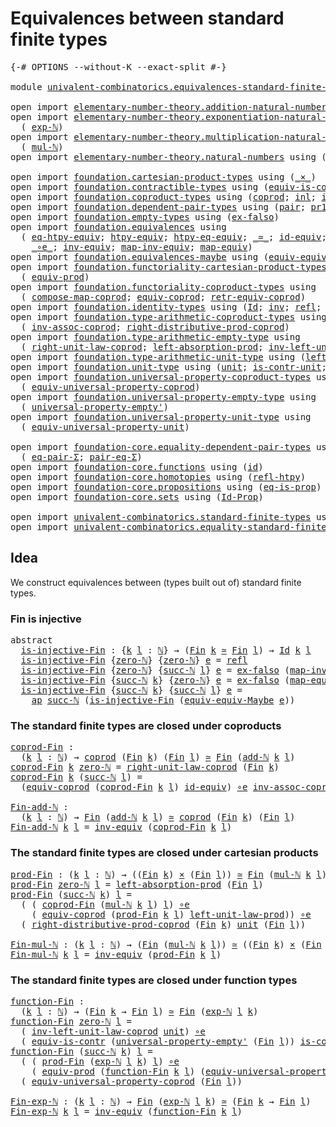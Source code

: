 # Equivalences between standard finite types

<pre class="Agda"><a id="55" class="Symbol">{-#</a> <a id="59" class="Keyword">OPTIONS</a> <a id="67" class="Pragma">--without-K</a> <a id="79" class="Pragma">--exact-split</a> <a id="93" class="Symbol">#-}</a>

<a id="98" class="Keyword">module</a> <a id="105" href="univalent-combinatorics.equivalences-standard-finite-types.html" class="Module">univalent-combinatorics.equivalences-standard-finite-types</a> <a id="164" class="Keyword">where</a>

<a id="171" class="Keyword">open</a> <a id="176" class="Keyword">import</a> <a id="183" href="elementary-number-theory.addition-natural-numbers.html" class="Module">elementary-number-theory.addition-natural-numbers</a> <a id="233" class="Keyword">using</a> <a id="239" class="Symbol">(</a><a id="240" href="elementary-number-theory.addition-natural-numbers.html#988" class="Function">add-ℕ</a><a id="245" class="Symbol">)</a>
<a id="247" class="Keyword">open</a> <a id="252" class="Keyword">import</a> <a id="259" href="elementary-number-theory.exponentiation-natural-numbers.html" class="Module">elementary-number-theory.exponentiation-natural-numbers</a> <a id="315" class="Keyword">using</a>
  <a id="323" class="Symbol">(</a> <a id="325" href="elementary-number-theory.exponentiation-natural-numbers.html#671" class="Function">exp-ℕ</a><a id="330" class="Symbol">)</a>
<a id="332" class="Keyword">open</a> <a id="337" class="Keyword">import</a> <a id="344" href="elementary-number-theory.multiplication-natural-numbers.html" class="Module">elementary-number-theory.multiplication-natural-numbers</a> <a id="400" class="Keyword">using</a>
  <a id="408" class="Symbol">(</a> <a id="410" href="elementary-number-theory.multiplication-natural-numbers.html#1176" class="Function">mul-ℕ</a><a id="415" class="Symbol">)</a>
<a id="417" class="Keyword">open</a> <a id="422" class="Keyword">import</a> <a id="429" href="elementary-number-theory.natural-numbers.html" class="Module">elementary-number-theory.natural-numbers</a> <a id="470" class="Keyword">using</a> <a id="476" class="Symbol">(</a><a id="477" href="elementary-number-theory.natural-numbers.html#1444" class="Datatype">ℕ</a><a id="478" class="Symbol">;</a> <a id="480" href="elementary-number-theory.natural-numbers.html#1465" class="InductiveConstructor">zero-ℕ</a><a id="486" class="Symbol">;</a> <a id="488" href="elementary-number-theory.natural-numbers.html#1478" class="InductiveConstructor">succ-ℕ</a><a id="494" class="Symbol">)</a>

<a id="497" class="Keyword">open</a> <a id="502" class="Keyword">import</a> <a id="509" href="foundation.cartesian-product-types.html" class="Module">foundation.cartesian-product-types</a> <a id="544" class="Keyword">using</a> <a id="550" class="Symbol">(</a><a id="551" href="foundation-core.cartesian-product-types.html#577" class="Function Operator">_×_</a><a id="554" class="Symbol">)</a>
<a id="556" class="Keyword">open</a> <a id="561" class="Keyword">import</a> <a id="568" href="foundation.contractible-types.html" class="Module">foundation.contractible-types</a> <a id="598" class="Keyword">using</a> <a id="604" class="Symbol">(</a><a id="605" href="foundation-core.contractible-types.html#4237" class="Function">equiv-is-contr</a><a id="619" class="Symbol">)</a>
<a id="621" class="Keyword">open</a> <a id="626" class="Keyword">import</a> <a id="633" href="foundation.coproduct-types.html" class="Module">foundation.coproduct-types</a> <a id="660" class="Keyword">using</a> <a id="666" class="Symbol">(</a><a id="667" href="foundation.coproduct-types.html#1168" class="Datatype">coprod</a><a id="673" class="Symbol">;</a> <a id="675" href="foundation.coproduct-types.html#1239" class="InductiveConstructor">inl</a><a id="678" class="Symbol">;</a> <a id="680" href="foundation.coproduct-types.html#1262" class="InductiveConstructor">inr</a><a id="683" class="Symbol">)</a>
<a id="685" class="Keyword">open</a> <a id="690" class="Keyword">import</a> <a id="697" href="foundation.dependent-pair-types.html" class="Module">foundation.dependent-pair-types</a> <a id="729" class="Keyword">using</a> <a id="735" class="Symbol">(</a><a id="736" href="foundation-core.dependent-pair-types.html#575" class="InductiveConstructor">pair</a><a id="740" class="Symbol">;</a> <a id="742" href="foundation-core.dependent-pair-types.html#592" class="Field">pr1</a><a id="745" class="Symbol">;</a> <a id="747" href="foundation-core.dependent-pair-types.html#604" class="Field">pr2</a><a id="750" class="Symbol">;</a> <a id="752" href="foundation-core.dependent-pair-types.html#502" class="Record">Σ</a><a id="753" class="Symbol">)</a>
<a id="755" class="Keyword">open</a> <a id="760" class="Keyword">import</a> <a id="767" href="foundation.empty-types.html" class="Module">foundation.empty-types</a> <a id="790" class="Keyword">using</a> <a id="796" class="Symbol">(</a><a id="797" href="foundation-core.empty-types.html#1147" class="Function">ex-falso</a><a id="805" class="Symbol">)</a>
<a id="807" class="Keyword">open</a> <a id="812" class="Keyword">import</a> <a id="819" href="foundation.equivalences.html" class="Module">foundation.equivalences</a> <a id="843" class="Keyword">using</a>
  <a id="851" class="Symbol">(</a> <a id="853" href="foundation.equivalences.html#14717" class="Function">eq-htpy-equiv</a><a id="866" class="Symbol">;</a> <a id="868" href="foundation.equivalences.html#14008" class="Function">htpy-equiv</a><a id="878" class="Symbol">;</a> <a id="880" href="foundation.equivalences.html#14854" class="Function">htpy-eq-equiv</a><a id="893" class="Symbol">;</a> <a id="895" href="foundation-core.equivalences.html#1607" class="Function Operator">_≃_</a><a id="898" class="Symbol">;</a> <a id="900" href="foundation-core.equivalences.html#2480" class="Function">id-equiv</a><a id="908" class="Symbol">;</a> <a id="910" href="foundation-core.equivalences.html#2999" class="Function">is-equiv-has-inverse</a><a id="930" class="Symbol">;</a>
    <a id="936" href="foundation-core.equivalences.html#7843" class="Function Operator">_∘e_</a><a id="940" class="Symbol">;</a> <a id="942" href="foundation-core.equivalences.html#5707" class="Function">inv-equiv</a><a id="951" class="Symbol">;</a> <a id="953" href="foundation-core.equivalences.html#5022" class="Function">map-inv-equiv</a><a id="966" class="Symbol">;</a> <a id="968" href="foundation-core.equivalences.html#1807" class="Function">map-equiv</a><a id="977" class="Symbol">)</a>
<a id="979" class="Keyword">open</a> <a id="984" class="Keyword">import</a> <a id="991" href="foundation.equivalences-maybe.html" class="Module">foundation.equivalences-maybe</a> <a id="1021" class="Keyword">using</a> <a id="1027" class="Symbol">(</a><a id="1028" href="foundation.equivalences-maybe.html#14629" class="Function">equiv-equiv-Maybe</a><a id="1045" class="Symbol">)</a>
<a id="1047" class="Keyword">open</a> <a id="1052" class="Keyword">import</a> <a id="1059" href="foundation.functoriality-cartesian-product-types.html" class="Module">foundation.functoriality-cartesian-product-types</a> <a id="1108" class="Keyword">using</a>
  <a id="1116" class="Symbol">(</a> <a id="1118" href="foundation.functoriality-cartesian-product-types.html#3166" class="Function">equiv-prod</a><a id="1128" class="Symbol">)</a>
<a id="1130" class="Keyword">open</a> <a id="1135" class="Keyword">import</a> <a id="1142" href="foundation.functoriality-coproduct-types.html" class="Module">foundation.functoriality-coproduct-types</a> <a id="1183" class="Keyword">using</a>
  <a id="1191" class="Symbol">(</a> <a id="1193" href="foundation.functoriality-coproduct-types.html#1810" class="Function">compose-map-coprod</a><a id="1211" class="Symbol">;</a> <a id="1213" href="foundation.functoriality-coproduct-types.html#3470" class="Function">equiv-coprod</a><a id="1225" class="Symbol">;</a> <a id="1227" href="foundation.functoriality-coproduct-types.html#7361" class="Function">retr-equiv-coprod</a><a id="1244" class="Symbol">)</a>
<a id="1246" class="Keyword">open</a> <a id="1251" class="Keyword">import</a> <a id="1258" href="foundation.identity-types.html" class="Module">foundation.identity-types</a> <a id="1284" class="Keyword">using</a> <a id="1290" class="Symbol">(</a><a id="1291" href="foundation-core.identity-types.html#641" class="Datatype">Id</a><a id="1293" class="Symbol">;</a> <a id="1295" href="foundation-core.identity-types.html#1552" class="Function">inv</a><a id="1298" class="Symbol">;</a> <a id="1300" href="foundation-core.identity-types.html#694" class="InductiveConstructor">refl</a><a id="1304" class="Symbol">;</a> <a id="1306" href="foundation-core.identity-types.html#2853" class="Function">ap</a><a id="1308" class="Symbol">;</a> <a id="1310" href="foundation-core.identity-types.html#1239" class="Function Operator">_∙_</a><a id="1313" class="Symbol">)</a>
<a id="1315" class="Keyword">open</a> <a id="1320" class="Keyword">import</a> <a id="1327" href="foundation.type-arithmetic-coproduct-types.html" class="Module">foundation.type-arithmetic-coproduct-types</a> <a id="1370" class="Keyword">using</a>
  <a id="1378" class="Symbol">(</a> <a id="1380" href="foundation.type-arithmetic-coproduct-types.html#3581" class="Function">inv-assoc-coprod</a><a id="1396" class="Symbol">;</a> <a id="1398" href="foundation.type-arithmetic-coproduct-types.html#8683" class="Function">right-distributive-prod-coprod</a><a id="1428" class="Symbol">)</a>
<a id="1430" class="Keyword">open</a> <a id="1435" class="Keyword">import</a> <a id="1442" href="foundation.type-arithmetic-empty-type.html" class="Module">foundation.type-arithmetic-empty-type</a> <a id="1480" class="Keyword">using</a>
  <a id="1488" class="Symbol">(</a> <a id="1490" href="foundation.type-arithmetic-empty-type.html#10650" class="Function">right-unit-law-coprod</a><a id="1511" class="Symbol">;</a> <a id="1513" href="foundation.type-arithmetic-empty-type.html#4251" class="Function">left-absorption-prod</a><a id="1533" class="Symbol">;</a> <a id="1535" href="foundation.type-arithmetic-empty-type.html#7436" class="Function">inv-left-unit-law-coprod</a><a id="1559" class="Symbol">)</a>
<a id="1561" class="Keyword">open</a> <a id="1566" class="Keyword">import</a> <a id="1573" href="foundation.type-arithmetic-unit-type.html" class="Module">foundation.type-arithmetic-unit-type</a> <a id="1610" class="Keyword">using</a> <a id="1616" class="Symbol">(</a><a id="1617" href="foundation.type-arithmetic-unit-type.html#2932" class="Function">left-unit-law-prod</a><a id="1635" class="Symbol">)</a>
<a id="1637" class="Keyword">open</a> <a id="1642" class="Keyword">import</a> <a id="1649" href="foundation.unit-type.html" class="Module">foundation.unit-type</a> <a id="1670" class="Keyword">using</a> <a id="1676" class="Symbol">(</a><a id="1677" href="foundation.unit-type.html#975" class="Datatype">unit</a><a id="1681" class="Symbol">;</a> <a id="1683" href="foundation.unit-type.html#1534" class="Function">is-contr-unit</a><a id="1696" class="Symbol">;</a> <a id="1698" href="foundation.unit-type.html#999" class="InductiveConstructor">star</a><a id="1702" class="Symbol">)</a>
<a id="1704" class="Keyword">open</a> <a id="1709" class="Keyword">import</a> <a id="1716" href="foundation.universal-property-coproduct-types.html" class="Module">foundation.universal-property-coproduct-types</a> <a id="1762" class="Keyword">using</a>
  <a id="1770" class="Symbol">(</a> <a id="1772" href="foundation.universal-property-coproduct-types.html#2181" class="Function">equiv-universal-property-coprod</a><a id="1803" class="Symbol">)</a>
<a id="1805" class="Keyword">open</a> <a id="1810" class="Keyword">import</a> <a id="1817" href="foundation.universal-property-empty-type.html" class="Module">foundation.universal-property-empty-type</a> <a id="1858" class="Keyword">using</a>
  <a id="1866" class="Symbol">(</a> <a id="1868" href="foundation.universal-property-empty-type.html#2511" class="Function">universal-property-empty&#39;</a><a id="1893" class="Symbol">)</a>
<a id="1895" class="Keyword">open</a> <a id="1900" class="Keyword">import</a> <a id="1907" href="foundation.universal-property-unit-type.html" class="Module">foundation.universal-property-unit-type</a> <a id="1947" class="Keyword">using</a>
  <a id="1955" class="Symbol">(</a> <a id="1957" href="foundation.universal-property-unit-type.html#2144" class="Function">equiv-universal-property-unit</a><a id="1986" class="Symbol">)</a>

<a id="1989" class="Keyword">open</a> <a id="1994" class="Keyword">import</a> <a id="2001" href="foundation-core.equality-dependent-pair-types.html" class="Module">foundation-core.equality-dependent-pair-types</a> <a id="2047" class="Keyword">using</a>
  <a id="2055" class="Symbol">(</a> <a id="2057" href="foundation-core.equality-dependent-pair-types.html#1278" class="Function">eq-pair-Σ</a><a id="2066" class="Symbol">;</a> <a id="2068" href="foundation-core.equality-dependent-pair-types.html#1194" class="Function">pair-eq-Σ</a><a id="2077" class="Symbol">)</a>
<a id="2079" class="Keyword">open</a> <a id="2084" class="Keyword">import</a> <a id="2091" href="foundation-core.functions.html" class="Module">foundation-core.functions</a> <a id="2117" class="Keyword">using</a> <a id="2123" class="Symbol">(</a><a id="2124" href="foundation-core.functions.html#309" class="Function">id</a><a id="2126" class="Symbol">)</a>
<a id="2128" class="Keyword">open</a> <a id="2133" class="Keyword">import</a> <a id="2140" href="foundation-core.homotopies.html" class="Module">foundation-core.homotopies</a> <a id="2167" class="Keyword">using</a> <a id="2173" class="Symbol">(</a><a id="2174" href="foundation-core.homotopies.html#632" class="Function">refl-htpy</a><a id="2183" class="Symbol">)</a>
<a id="2185" class="Keyword">open</a> <a id="2190" class="Keyword">import</a> <a id="2197" href="foundation-core.propositions.html" class="Module">foundation-core.propositions</a> <a id="2226" class="Keyword">using</a> <a id="2232" class="Symbol">(</a><a id="2233" href="foundation-core.propositions.html#2649" class="Function">eq-is-prop</a><a id="2243" class="Symbol">)</a>
<a id="2245" class="Keyword">open</a> <a id="2250" class="Keyword">import</a> <a id="2257" href="foundation-core.sets.html" class="Module">foundation-core.sets</a> <a id="2278" class="Keyword">using</a> <a id="2284" class="Symbol">(</a><a id="2285" href="foundation-core.sets.html#1407" class="Function">Id-Prop</a><a id="2292" class="Symbol">)</a>

<a id="2295" class="Keyword">open</a> <a id="2300" class="Keyword">import</a> <a id="2307" href="univalent-combinatorics.standard-finite-types.html" class="Module">univalent-combinatorics.standard-finite-types</a> <a id="2353" class="Keyword">using</a> <a id="2359" class="Symbol">(</a><a id="2360" href="univalent-combinatorics.standard-finite-types.html#1975" class="Function">Fin</a><a id="2363" class="Symbol">;</a> <a id="2365" href="univalent-combinatorics.standard-finite-types.html#6909" class="Function">zero-Fin</a><a id="2373" class="Symbol">)</a>
<a id="2375" class="Keyword">open</a> <a id="2380" class="Keyword">import</a> <a id="2387" href="univalent-combinatorics.equality-standard-finite-types.html" class="Module">univalent-combinatorics.equality-standard-finite-types</a> <a id="2442" class="Keyword">using</a> <a id="2448" class="Symbol">(</a><a id="2449" href="univalent-combinatorics.equality-standard-finite-types.html#3668" class="Function">Fin-Set</a><a id="2456" class="Symbol">)</a>
</pre>
## Idea

We construct equivalences between (types built out of) standard finite types.

### Fin is injective

<pre class="Agda"><a id="2581" class="Keyword">abstract</a>
  <a id="is-injective-Fin"></a><a id="2592" href="univalent-combinatorics.equivalences-standard-finite-types.html#2592" class="Function">is-injective-Fin</a> <a id="2609" class="Symbol">:</a> <a id="2611" class="Symbol">{</a><a id="2612" href="univalent-combinatorics.equivalences-standard-finite-types.html#2612" class="Bound">k</a> <a id="2614" href="univalent-combinatorics.equivalences-standard-finite-types.html#2614" class="Bound">l</a> <a id="2616" class="Symbol">:</a> <a id="2618" href="elementary-number-theory.natural-numbers.html#1444" class="Datatype">ℕ</a><a id="2619" class="Symbol">}</a> <a id="2621" class="Symbol">→</a> <a id="2623" class="Symbol">(</a><a id="2624" href="univalent-combinatorics.standard-finite-types.html#1975" class="Function">Fin</a> <a id="2628" href="univalent-combinatorics.equivalences-standard-finite-types.html#2612" class="Bound">k</a> <a id="2630" href="foundation-core.equivalences.html#1607" class="Function Operator">≃</a> <a id="2632" href="univalent-combinatorics.standard-finite-types.html#1975" class="Function">Fin</a> <a id="2636" href="univalent-combinatorics.equivalences-standard-finite-types.html#2614" class="Bound">l</a><a id="2637" class="Symbol">)</a> <a id="2639" class="Symbol">→</a> <a id="2641" href="foundation-core.identity-types.html#641" class="Datatype">Id</a> <a id="2644" href="univalent-combinatorics.equivalences-standard-finite-types.html#2612" class="Bound">k</a> <a id="2646" href="univalent-combinatorics.equivalences-standard-finite-types.html#2614" class="Bound">l</a>
  <a id="2650" href="univalent-combinatorics.equivalences-standard-finite-types.html#2592" class="Function">is-injective-Fin</a> <a id="2667" class="Symbol">{</a><a id="2668" href="elementary-number-theory.natural-numbers.html#1465" class="InductiveConstructor">zero-ℕ</a><a id="2674" class="Symbol">}</a> <a id="2676" class="Symbol">{</a><a id="2677" href="elementary-number-theory.natural-numbers.html#1465" class="InductiveConstructor">zero-ℕ</a><a id="2683" class="Symbol">}</a> <a id="2685" href="univalent-combinatorics.equivalences-standard-finite-types.html#2685" class="Bound">e</a> <a id="2687" class="Symbol">=</a> <a id="2689" href="foundation-core.identity-types.html#694" class="InductiveConstructor">refl</a>
  <a id="2696" href="univalent-combinatorics.equivalences-standard-finite-types.html#2592" class="Function">is-injective-Fin</a> <a id="2713" class="Symbol">{</a><a id="2714" href="elementary-number-theory.natural-numbers.html#1465" class="InductiveConstructor">zero-ℕ</a><a id="2720" class="Symbol">}</a> <a id="2722" class="Symbol">{</a><a id="2723" href="elementary-number-theory.natural-numbers.html#1478" class="InductiveConstructor">succ-ℕ</a> <a id="2730" href="univalent-combinatorics.equivalences-standard-finite-types.html#2730" class="Bound">l</a><a id="2731" class="Symbol">}</a> <a id="2733" href="univalent-combinatorics.equivalences-standard-finite-types.html#2733" class="Bound">e</a> <a id="2735" class="Symbol">=</a> <a id="2737" href="foundation-core.empty-types.html#1147" class="Function">ex-falso</a> <a id="2746" class="Symbol">(</a><a id="2747" href="foundation-core.equivalences.html#5022" class="Function">map-inv-equiv</a> <a id="2761" href="univalent-combinatorics.equivalences-standard-finite-types.html#2733" class="Bound">e</a> <a id="2763" href="univalent-combinatorics.standard-finite-types.html#6909" class="Function">zero-Fin</a><a id="2771" class="Symbol">)</a>
  <a id="2775" href="univalent-combinatorics.equivalences-standard-finite-types.html#2592" class="Function">is-injective-Fin</a> <a id="2792" class="Symbol">{</a><a id="2793" href="elementary-number-theory.natural-numbers.html#1478" class="InductiveConstructor">succ-ℕ</a> <a id="2800" href="univalent-combinatorics.equivalences-standard-finite-types.html#2800" class="Bound">k</a><a id="2801" class="Symbol">}</a> <a id="2803" class="Symbol">{</a><a id="2804" href="elementary-number-theory.natural-numbers.html#1465" class="InductiveConstructor">zero-ℕ</a><a id="2810" class="Symbol">}</a> <a id="2812" href="univalent-combinatorics.equivalences-standard-finite-types.html#2812" class="Bound">e</a> <a id="2814" class="Symbol">=</a> <a id="2816" href="foundation-core.empty-types.html#1147" class="Function">ex-falso</a> <a id="2825" class="Symbol">(</a><a id="2826" href="foundation-core.equivalences.html#1807" class="Function">map-equiv</a> <a id="2836" href="univalent-combinatorics.equivalences-standard-finite-types.html#2812" class="Bound">e</a> <a id="2838" href="univalent-combinatorics.standard-finite-types.html#6909" class="Function">zero-Fin</a><a id="2846" class="Symbol">)</a>
  <a id="2850" href="univalent-combinatorics.equivalences-standard-finite-types.html#2592" class="Function">is-injective-Fin</a> <a id="2867" class="Symbol">{</a><a id="2868" href="elementary-number-theory.natural-numbers.html#1478" class="InductiveConstructor">succ-ℕ</a> <a id="2875" href="univalent-combinatorics.equivalences-standard-finite-types.html#2875" class="Bound">k</a><a id="2876" class="Symbol">}</a> <a id="2878" class="Symbol">{</a><a id="2879" href="elementary-number-theory.natural-numbers.html#1478" class="InductiveConstructor">succ-ℕ</a> <a id="2886" href="univalent-combinatorics.equivalences-standard-finite-types.html#2886" class="Bound">l</a><a id="2887" class="Symbol">}</a> <a id="2889" href="univalent-combinatorics.equivalences-standard-finite-types.html#2889" class="Bound">e</a> <a id="2891" class="Symbol">=</a>
    <a id="2897" href="foundation-core.identity-types.html#2853" class="Function">ap</a> <a id="2900" href="elementary-number-theory.natural-numbers.html#1478" class="InductiveConstructor">succ-ℕ</a> <a id="2907" class="Symbol">(</a><a id="2908" href="univalent-combinatorics.equivalences-standard-finite-types.html#2592" class="Function">is-injective-Fin</a> <a id="2925" class="Symbol">(</a><a id="2926" href="foundation.equivalences-maybe.html#14629" class="Function">equiv-equiv-Maybe</a> <a id="2944" href="univalent-combinatorics.equivalences-standard-finite-types.html#2889" class="Bound">e</a><a id="2945" class="Symbol">))</a>
</pre>
### The standard finite types are closed under coproducts

<pre class="Agda"><a id="coprod-Fin"></a><a id="3020" href="univalent-combinatorics.equivalences-standard-finite-types.html#3020" class="Function">coprod-Fin</a> <a id="3031" class="Symbol">:</a>
  <a id="3035" class="Symbol">(</a><a id="3036" href="univalent-combinatorics.equivalences-standard-finite-types.html#3036" class="Bound">k</a> <a id="3038" href="univalent-combinatorics.equivalences-standard-finite-types.html#3038" class="Bound">l</a> <a id="3040" class="Symbol">:</a> <a id="3042" href="elementary-number-theory.natural-numbers.html#1444" class="Datatype">ℕ</a><a id="3043" class="Symbol">)</a> <a id="3045" class="Symbol">→</a> <a id="3047" href="foundation.coproduct-types.html#1168" class="Datatype">coprod</a> <a id="3054" class="Symbol">(</a><a id="3055" href="univalent-combinatorics.standard-finite-types.html#1975" class="Function">Fin</a> <a id="3059" href="univalent-combinatorics.equivalences-standard-finite-types.html#3036" class="Bound">k</a><a id="3060" class="Symbol">)</a> <a id="3062" class="Symbol">(</a><a id="3063" href="univalent-combinatorics.standard-finite-types.html#1975" class="Function">Fin</a> <a id="3067" href="univalent-combinatorics.equivalences-standard-finite-types.html#3038" class="Bound">l</a><a id="3068" class="Symbol">)</a> <a id="3070" href="foundation-core.equivalences.html#1607" class="Function Operator">≃</a> <a id="3072" href="univalent-combinatorics.standard-finite-types.html#1975" class="Function">Fin</a> <a id="3076" class="Symbol">(</a><a id="3077" href="elementary-number-theory.addition-natural-numbers.html#988" class="Function">add-ℕ</a> <a id="3083" href="univalent-combinatorics.equivalences-standard-finite-types.html#3036" class="Bound">k</a> <a id="3085" href="univalent-combinatorics.equivalences-standard-finite-types.html#3038" class="Bound">l</a><a id="3086" class="Symbol">)</a>
<a id="3088" href="univalent-combinatorics.equivalences-standard-finite-types.html#3020" class="Function">coprod-Fin</a> <a id="3099" href="univalent-combinatorics.equivalences-standard-finite-types.html#3099" class="Bound">k</a> <a id="3101" href="elementary-number-theory.natural-numbers.html#1465" class="InductiveConstructor">zero-ℕ</a> <a id="3108" class="Symbol">=</a> <a id="3110" href="foundation.type-arithmetic-empty-type.html#10650" class="Function">right-unit-law-coprod</a> <a id="3132" class="Symbol">(</a><a id="3133" href="univalent-combinatorics.standard-finite-types.html#1975" class="Function">Fin</a> <a id="3137" href="univalent-combinatorics.equivalences-standard-finite-types.html#3099" class="Bound">k</a><a id="3138" class="Symbol">)</a>
<a id="3140" href="univalent-combinatorics.equivalences-standard-finite-types.html#3020" class="Function">coprod-Fin</a> <a id="3151" href="univalent-combinatorics.equivalences-standard-finite-types.html#3151" class="Bound">k</a> <a id="3153" class="Symbol">(</a><a id="3154" href="elementary-number-theory.natural-numbers.html#1478" class="InductiveConstructor">succ-ℕ</a> <a id="3161" href="univalent-combinatorics.equivalences-standard-finite-types.html#3161" class="Bound">l</a><a id="3162" class="Symbol">)</a> <a id="3164" class="Symbol">=</a>
  <a id="3168" class="Symbol">(</a><a id="3169" href="foundation.functoriality-coproduct-types.html#3470" class="Function">equiv-coprod</a> <a id="3182" class="Symbol">(</a><a id="3183" href="univalent-combinatorics.equivalences-standard-finite-types.html#3020" class="Function">coprod-Fin</a> <a id="3194" href="univalent-combinatorics.equivalences-standard-finite-types.html#3151" class="Bound">k</a> <a id="3196" href="univalent-combinatorics.equivalences-standard-finite-types.html#3161" class="Bound">l</a><a id="3197" class="Symbol">)</a> <a id="3199" href="foundation-core.equivalences.html#2480" class="Function">id-equiv</a><a id="3207" class="Symbol">)</a> <a id="3209" href="foundation-core.equivalences.html#7843" class="Function Operator">∘e</a> <a id="3212" href="foundation.type-arithmetic-coproduct-types.html#3581" class="Function">inv-assoc-coprod</a>

<a id="Fin-add-ℕ"></a><a id="3230" href="univalent-combinatorics.equivalences-standard-finite-types.html#3230" class="Function">Fin-add-ℕ</a> <a id="3240" class="Symbol">:</a>
  <a id="3244" class="Symbol">(</a><a id="3245" href="univalent-combinatorics.equivalences-standard-finite-types.html#3245" class="Bound">k</a> <a id="3247" href="univalent-combinatorics.equivalences-standard-finite-types.html#3247" class="Bound">l</a> <a id="3249" class="Symbol">:</a> <a id="3251" href="elementary-number-theory.natural-numbers.html#1444" class="Datatype">ℕ</a><a id="3252" class="Symbol">)</a> <a id="3254" class="Symbol">→</a> <a id="3256" href="univalent-combinatorics.standard-finite-types.html#1975" class="Function">Fin</a> <a id="3260" class="Symbol">(</a><a id="3261" href="elementary-number-theory.addition-natural-numbers.html#988" class="Function">add-ℕ</a> <a id="3267" href="univalent-combinatorics.equivalences-standard-finite-types.html#3245" class="Bound">k</a> <a id="3269" href="univalent-combinatorics.equivalences-standard-finite-types.html#3247" class="Bound">l</a><a id="3270" class="Symbol">)</a> <a id="3272" href="foundation-core.equivalences.html#1607" class="Function Operator">≃</a> <a id="3274" href="foundation.coproduct-types.html#1168" class="Datatype">coprod</a> <a id="3281" class="Symbol">(</a><a id="3282" href="univalent-combinatorics.standard-finite-types.html#1975" class="Function">Fin</a> <a id="3286" href="univalent-combinatorics.equivalences-standard-finite-types.html#3245" class="Bound">k</a><a id="3287" class="Symbol">)</a> <a id="3289" class="Symbol">(</a><a id="3290" href="univalent-combinatorics.standard-finite-types.html#1975" class="Function">Fin</a> <a id="3294" href="univalent-combinatorics.equivalences-standard-finite-types.html#3247" class="Bound">l</a><a id="3295" class="Symbol">)</a>
<a id="3297" href="univalent-combinatorics.equivalences-standard-finite-types.html#3230" class="Function">Fin-add-ℕ</a> <a id="3307" href="univalent-combinatorics.equivalences-standard-finite-types.html#3307" class="Bound">k</a> <a id="3309" href="univalent-combinatorics.equivalences-standard-finite-types.html#3309" class="Bound">l</a> <a id="3311" class="Symbol">=</a> <a id="3313" href="foundation-core.equivalences.html#5707" class="Function">inv-equiv</a> <a id="3323" class="Symbol">(</a><a id="3324" href="univalent-combinatorics.equivalences-standard-finite-types.html#3020" class="Function">coprod-Fin</a> <a id="3335" href="univalent-combinatorics.equivalences-standard-finite-types.html#3307" class="Bound">k</a> <a id="3337" href="univalent-combinatorics.equivalences-standard-finite-types.html#3309" class="Bound">l</a><a id="3338" class="Symbol">)</a>
</pre>
### The standard finite types are closed under cartesian products

<pre class="Agda"><a id="prod-Fin"></a><a id="3416" href="univalent-combinatorics.equivalences-standard-finite-types.html#3416" class="Function">prod-Fin</a> <a id="3425" class="Symbol">:</a> <a id="3427" class="Symbol">(</a><a id="3428" href="univalent-combinatorics.equivalences-standard-finite-types.html#3428" class="Bound">k</a> <a id="3430" href="univalent-combinatorics.equivalences-standard-finite-types.html#3430" class="Bound">l</a> <a id="3432" class="Symbol">:</a> <a id="3434" href="elementary-number-theory.natural-numbers.html#1444" class="Datatype">ℕ</a><a id="3435" class="Symbol">)</a> <a id="3437" class="Symbol">→</a> <a id="3439" class="Symbol">((</a><a id="3441" href="univalent-combinatorics.standard-finite-types.html#1975" class="Function">Fin</a> <a id="3445" href="univalent-combinatorics.equivalences-standard-finite-types.html#3428" class="Bound">k</a><a id="3446" class="Symbol">)</a> <a id="3448" href="foundation-core.cartesian-product-types.html#577" class="Function Operator">×</a> <a id="3450" class="Symbol">(</a><a id="3451" href="univalent-combinatorics.standard-finite-types.html#1975" class="Function">Fin</a> <a id="3455" href="univalent-combinatorics.equivalences-standard-finite-types.html#3430" class="Bound">l</a><a id="3456" class="Symbol">))</a> <a id="3459" href="foundation-core.equivalences.html#1607" class="Function Operator">≃</a> <a id="3461" href="univalent-combinatorics.standard-finite-types.html#1975" class="Function">Fin</a> <a id="3465" class="Symbol">(</a><a id="3466" href="elementary-number-theory.multiplication-natural-numbers.html#1176" class="Function">mul-ℕ</a> <a id="3472" href="univalent-combinatorics.equivalences-standard-finite-types.html#3428" class="Bound">k</a> <a id="3474" href="univalent-combinatorics.equivalences-standard-finite-types.html#3430" class="Bound">l</a><a id="3475" class="Symbol">)</a>
<a id="3477" href="univalent-combinatorics.equivalences-standard-finite-types.html#3416" class="Function">prod-Fin</a> <a id="3486" href="elementary-number-theory.natural-numbers.html#1465" class="InductiveConstructor">zero-ℕ</a> <a id="3493" href="univalent-combinatorics.equivalences-standard-finite-types.html#3493" class="Bound">l</a> <a id="3495" class="Symbol">=</a> <a id="3497" href="foundation.type-arithmetic-empty-type.html#4251" class="Function">left-absorption-prod</a> <a id="3518" class="Symbol">(</a><a id="3519" href="univalent-combinatorics.standard-finite-types.html#1975" class="Function">Fin</a> <a id="3523" href="univalent-combinatorics.equivalences-standard-finite-types.html#3493" class="Bound">l</a><a id="3524" class="Symbol">)</a>
<a id="3526" href="univalent-combinatorics.equivalences-standard-finite-types.html#3416" class="Function">prod-Fin</a> <a id="3535" class="Symbol">(</a><a id="3536" href="elementary-number-theory.natural-numbers.html#1478" class="InductiveConstructor">succ-ℕ</a> <a id="3543" href="univalent-combinatorics.equivalences-standard-finite-types.html#3543" class="Bound">k</a><a id="3544" class="Symbol">)</a> <a id="3546" href="univalent-combinatorics.equivalences-standard-finite-types.html#3546" class="Bound">l</a> <a id="3548" class="Symbol">=</a>
  <a id="3552" class="Symbol">(</a> <a id="3554" class="Symbol">(</a> <a id="3556" href="univalent-combinatorics.equivalences-standard-finite-types.html#3020" class="Function">coprod-Fin</a> <a id="3567" class="Symbol">(</a><a id="3568" href="elementary-number-theory.multiplication-natural-numbers.html#1176" class="Function">mul-ℕ</a> <a id="3574" href="univalent-combinatorics.equivalences-standard-finite-types.html#3543" class="Bound">k</a> <a id="3576" href="univalent-combinatorics.equivalences-standard-finite-types.html#3546" class="Bound">l</a><a id="3577" class="Symbol">)</a> <a id="3579" href="univalent-combinatorics.equivalences-standard-finite-types.html#3546" class="Bound">l</a><a id="3580" class="Symbol">)</a> <a id="3582" href="foundation-core.equivalences.html#7843" class="Function Operator">∘e</a>
    <a id="3589" class="Symbol">(</a> <a id="3591" href="foundation.functoriality-coproduct-types.html#3470" class="Function">equiv-coprod</a> <a id="3604" class="Symbol">(</a><a id="3605" href="univalent-combinatorics.equivalences-standard-finite-types.html#3416" class="Function">prod-Fin</a> <a id="3614" href="univalent-combinatorics.equivalences-standard-finite-types.html#3543" class="Bound">k</a> <a id="3616" href="univalent-combinatorics.equivalences-standard-finite-types.html#3546" class="Bound">l</a><a id="3617" class="Symbol">)</a> <a id="3619" href="foundation.type-arithmetic-unit-type.html#2932" class="Function">left-unit-law-prod</a><a id="3637" class="Symbol">))</a> <a id="3640" href="foundation-core.equivalences.html#7843" class="Function Operator">∘e</a>
  <a id="3645" class="Symbol">(</a> <a id="3647" href="foundation.type-arithmetic-coproduct-types.html#8683" class="Function">right-distributive-prod-coprod</a> <a id="3678" class="Symbol">(</a><a id="3679" href="univalent-combinatorics.standard-finite-types.html#1975" class="Function">Fin</a> <a id="3683" href="univalent-combinatorics.equivalences-standard-finite-types.html#3543" class="Bound">k</a><a id="3684" class="Symbol">)</a> <a id="3686" href="foundation.unit-type.html#975" class="Datatype">unit</a> <a id="3691" class="Symbol">(</a><a id="3692" href="univalent-combinatorics.standard-finite-types.html#1975" class="Function">Fin</a> <a id="3696" href="univalent-combinatorics.equivalences-standard-finite-types.html#3546" class="Bound">l</a><a id="3697" class="Symbol">))</a>

<a id="Fin-mul-ℕ"></a><a id="3701" href="univalent-combinatorics.equivalences-standard-finite-types.html#3701" class="Function">Fin-mul-ℕ</a> <a id="3711" class="Symbol">:</a> <a id="3713" class="Symbol">(</a><a id="3714" href="univalent-combinatorics.equivalences-standard-finite-types.html#3714" class="Bound">k</a> <a id="3716" href="univalent-combinatorics.equivalences-standard-finite-types.html#3716" class="Bound">l</a> <a id="3718" class="Symbol">:</a> <a id="3720" href="elementary-number-theory.natural-numbers.html#1444" class="Datatype">ℕ</a><a id="3721" class="Symbol">)</a> <a id="3723" class="Symbol">→</a> <a id="3725" class="Symbol">(</a><a id="3726" href="univalent-combinatorics.standard-finite-types.html#1975" class="Function">Fin</a> <a id="3730" class="Symbol">(</a><a id="3731" href="elementary-number-theory.multiplication-natural-numbers.html#1176" class="Function">mul-ℕ</a> <a id="3737" href="univalent-combinatorics.equivalences-standard-finite-types.html#3714" class="Bound">k</a> <a id="3739" href="univalent-combinatorics.equivalences-standard-finite-types.html#3716" class="Bound">l</a><a id="3740" class="Symbol">))</a> <a id="3743" href="foundation-core.equivalences.html#1607" class="Function Operator">≃</a> <a id="3745" class="Symbol">((</a><a id="3747" href="univalent-combinatorics.standard-finite-types.html#1975" class="Function">Fin</a> <a id="3751" href="univalent-combinatorics.equivalences-standard-finite-types.html#3714" class="Bound">k</a><a id="3752" class="Symbol">)</a> <a id="3754" href="foundation-core.cartesian-product-types.html#577" class="Function Operator">×</a> <a id="3756" class="Symbol">(</a><a id="3757" href="univalent-combinatorics.standard-finite-types.html#1975" class="Function">Fin</a> <a id="3761" href="univalent-combinatorics.equivalences-standard-finite-types.html#3716" class="Bound">l</a><a id="3762" class="Symbol">))</a>
<a id="3765" href="univalent-combinatorics.equivalences-standard-finite-types.html#3701" class="Function">Fin-mul-ℕ</a> <a id="3775" href="univalent-combinatorics.equivalences-standard-finite-types.html#3775" class="Bound">k</a> <a id="3777" href="univalent-combinatorics.equivalences-standard-finite-types.html#3777" class="Bound">l</a> <a id="3779" class="Symbol">=</a> <a id="3781" href="foundation-core.equivalences.html#5707" class="Function">inv-equiv</a> <a id="3791" class="Symbol">(</a><a id="3792" href="univalent-combinatorics.equivalences-standard-finite-types.html#3416" class="Function">prod-Fin</a> <a id="3801" href="univalent-combinatorics.equivalences-standard-finite-types.html#3775" class="Bound">k</a> <a id="3803" href="univalent-combinatorics.equivalences-standard-finite-types.html#3777" class="Bound">l</a><a id="3804" class="Symbol">)</a>
</pre>
### The standard finite types are closed under function types

<pre class="Agda"><a id="function-Fin"></a><a id="3882" href="univalent-combinatorics.equivalences-standard-finite-types.html#3882" class="Function">function-Fin</a> <a id="3895" class="Symbol">:</a>
  <a id="3899" class="Symbol">(</a><a id="3900" href="univalent-combinatorics.equivalences-standard-finite-types.html#3900" class="Bound">k</a> <a id="3902" href="univalent-combinatorics.equivalences-standard-finite-types.html#3902" class="Bound">l</a> <a id="3904" class="Symbol">:</a> <a id="3906" href="elementary-number-theory.natural-numbers.html#1444" class="Datatype">ℕ</a><a id="3907" class="Symbol">)</a> <a id="3909" class="Symbol">→</a> <a id="3911" class="Symbol">(</a><a id="3912" href="univalent-combinatorics.standard-finite-types.html#1975" class="Function">Fin</a> <a id="3916" href="univalent-combinatorics.equivalences-standard-finite-types.html#3900" class="Bound">k</a> <a id="3918" class="Symbol">→</a> <a id="3920" href="univalent-combinatorics.standard-finite-types.html#1975" class="Function">Fin</a> <a id="3924" href="univalent-combinatorics.equivalences-standard-finite-types.html#3902" class="Bound">l</a><a id="3925" class="Symbol">)</a> <a id="3927" href="foundation-core.equivalences.html#1607" class="Function Operator">≃</a> <a id="3929" href="univalent-combinatorics.standard-finite-types.html#1975" class="Function">Fin</a> <a id="3933" class="Symbol">(</a><a id="3934" href="elementary-number-theory.exponentiation-natural-numbers.html#671" class="Function">exp-ℕ</a> <a id="3940" href="univalent-combinatorics.equivalences-standard-finite-types.html#3902" class="Bound">l</a> <a id="3942" href="univalent-combinatorics.equivalences-standard-finite-types.html#3900" class="Bound">k</a><a id="3943" class="Symbol">)</a>
<a id="3945" href="univalent-combinatorics.equivalences-standard-finite-types.html#3882" class="Function">function-Fin</a> <a id="3958" href="elementary-number-theory.natural-numbers.html#1465" class="InductiveConstructor">zero-ℕ</a> <a id="3965" href="univalent-combinatorics.equivalences-standard-finite-types.html#3965" class="Bound">l</a> <a id="3967" class="Symbol">=</a>
  <a id="3971" class="Symbol">(</a> <a id="3973" href="foundation.type-arithmetic-empty-type.html#7436" class="Function">inv-left-unit-law-coprod</a> <a id="3998" href="foundation.unit-type.html#975" class="Datatype">unit</a><a id="4002" class="Symbol">)</a> <a id="4004" href="foundation-core.equivalences.html#7843" class="Function Operator">∘e</a>
  <a id="4009" class="Symbol">(</a> <a id="4011" href="foundation-core.contractible-types.html#4237" class="Function">equiv-is-contr</a> <a id="4026" class="Symbol">(</a><a id="4027" href="foundation.universal-property-empty-type.html#2511" class="Function">universal-property-empty&#39;</a> <a id="4053" class="Symbol">(</a><a id="4054" href="univalent-combinatorics.standard-finite-types.html#1975" class="Function">Fin</a> <a id="4058" href="univalent-combinatorics.equivalences-standard-finite-types.html#3965" class="Bound">l</a><a id="4059" class="Symbol">))</a> <a id="4062" href="foundation.unit-type.html#1534" class="Function">is-contr-unit</a><a id="4075" class="Symbol">)</a>
<a id="4077" href="univalent-combinatorics.equivalences-standard-finite-types.html#3882" class="Function">function-Fin</a> <a id="4090" class="Symbol">(</a><a id="4091" href="elementary-number-theory.natural-numbers.html#1478" class="InductiveConstructor">succ-ℕ</a> <a id="4098" href="univalent-combinatorics.equivalences-standard-finite-types.html#4098" class="Bound">k</a><a id="4099" class="Symbol">)</a> <a id="4101" href="univalent-combinatorics.equivalences-standard-finite-types.html#4101" class="Bound">l</a> <a id="4103" class="Symbol">=</a>
  <a id="4107" class="Symbol">(</a> <a id="4109" class="Symbol">(</a> <a id="4111" href="univalent-combinatorics.equivalences-standard-finite-types.html#3416" class="Function">prod-Fin</a> <a id="4120" class="Symbol">(</a><a id="4121" href="elementary-number-theory.exponentiation-natural-numbers.html#671" class="Function">exp-ℕ</a> <a id="4127" href="univalent-combinatorics.equivalences-standard-finite-types.html#4101" class="Bound">l</a> <a id="4129" href="univalent-combinatorics.equivalences-standard-finite-types.html#4098" class="Bound">k</a><a id="4130" class="Symbol">)</a> <a id="4132" href="univalent-combinatorics.equivalences-standard-finite-types.html#4101" class="Bound">l</a><a id="4133" class="Symbol">)</a> <a id="4135" href="foundation-core.equivalences.html#7843" class="Function Operator">∘e</a>
    <a id="4142" class="Symbol">(</a> <a id="4144" href="foundation.functoriality-cartesian-product-types.html#3166" class="Function">equiv-prod</a> <a id="4155" class="Symbol">(</a><a id="4156" href="univalent-combinatorics.equivalences-standard-finite-types.html#3882" class="Function">function-Fin</a> <a id="4169" href="univalent-combinatorics.equivalences-standard-finite-types.html#4098" class="Bound">k</a> <a id="4171" href="univalent-combinatorics.equivalences-standard-finite-types.html#4101" class="Bound">l</a><a id="4172" class="Symbol">)</a> <a id="4174" class="Symbol">(</a><a id="4175" href="foundation.universal-property-unit-type.html#2144" class="Function">equiv-universal-property-unit</a> <a id="4205" class="Symbol">(</a><a id="4206" href="univalent-combinatorics.standard-finite-types.html#1975" class="Function">Fin</a> <a id="4210" href="univalent-combinatorics.equivalences-standard-finite-types.html#4101" class="Bound">l</a><a id="4211" class="Symbol">))))</a> <a id="4216" href="foundation-core.equivalences.html#7843" class="Function Operator">∘e</a>
  <a id="4221" class="Symbol">(</a> <a id="4223" href="foundation.universal-property-coproduct-types.html#2181" class="Function">equiv-universal-property-coprod</a> <a id="4255" class="Symbol">(</a><a id="4256" href="univalent-combinatorics.standard-finite-types.html#1975" class="Function">Fin</a> <a id="4260" href="univalent-combinatorics.equivalences-standard-finite-types.html#4101" class="Bound">l</a><a id="4261" class="Symbol">))</a>

<a id="Fin-exp-ℕ"></a><a id="4265" href="univalent-combinatorics.equivalences-standard-finite-types.html#4265" class="Function">Fin-exp-ℕ</a> <a id="4275" class="Symbol">:</a> <a id="4277" class="Symbol">(</a><a id="4278" href="univalent-combinatorics.equivalences-standard-finite-types.html#4278" class="Bound">k</a> <a id="4280" href="univalent-combinatorics.equivalences-standard-finite-types.html#4280" class="Bound">l</a> <a id="4282" class="Symbol">:</a> <a id="4284" href="elementary-number-theory.natural-numbers.html#1444" class="Datatype">ℕ</a><a id="4285" class="Symbol">)</a> <a id="4287" class="Symbol">→</a> <a id="4289" href="univalent-combinatorics.standard-finite-types.html#1975" class="Function">Fin</a> <a id="4293" class="Symbol">(</a><a id="4294" href="elementary-number-theory.exponentiation-natural-numbers.html#671" class="Function">exp-ℕ</a> <a id="4300" href="univalent-combinatorics.equivalences-standard-finite-types.html#4280" class="Bound">l</a> <a id="4302" href="univalent-combinatorics.equivalences-standard-finite-types.html#4278" class="Bound">k</a><a id="4303" class="Symbol">)</a> <a id="4305" href="foundation-core.equivalences.html#1607" class="Function Operator">≃</a> <a id="4307" class="Symbol">(</a><a id="4308" href="univalent-combinatorics.standard-finite-types.html#1975" class="Function">Fin</a> <a id="4312" href="univalent-combinatorics.equivalences-standard-finite-types.html#4278" class="Bound">k</a> <a id="4314" class="Symbol">→</a> <a id="4316" href="univalent-combinatorics.standard-finite-types.html#1975" class="Function">Fin</a> <a id="4320" href="univalent-combinatorics.equivalences-standard-finite-types.html#4280" class="Bound">l</a><a id="4321" class="Symbol">)</a>
<a id="4323" href="univalent-combinatorics.equivalences-standard-finite-types.html#4265" class="Function">Fin-exp-ℕ</a> <a id="4333" href="univalent-combinatorics.equivalences-standard-finite-types.html#4333" class="Bound">k</a> <a id="4335" href="univalent-combinatorics.equivalences-standard-finite-types.html#4335" class="Bound">l</a> <a id="4337" class="Symbol">=</a> <a id="4339" href="foundation-core.equivalences.html#5707" class="Function">inv-equiv</a> <a id="4349" class="Symbol">(</a><a id="4350" href="univalent-combinatorics.equivalences-standard-finite-types.html#3882" class="Function">function-Fin</a> <a id="4363" href="univalent-combinatorics.equivalences-standard-finite-types.html#4333" class="Bound">k</a> <a id="4365" href="univalent-combinatorics.equivalences-standard-finite-types.html#4335" class="Bound">l</a><a id="4366" class="Symbol">)</a>
</pre>
